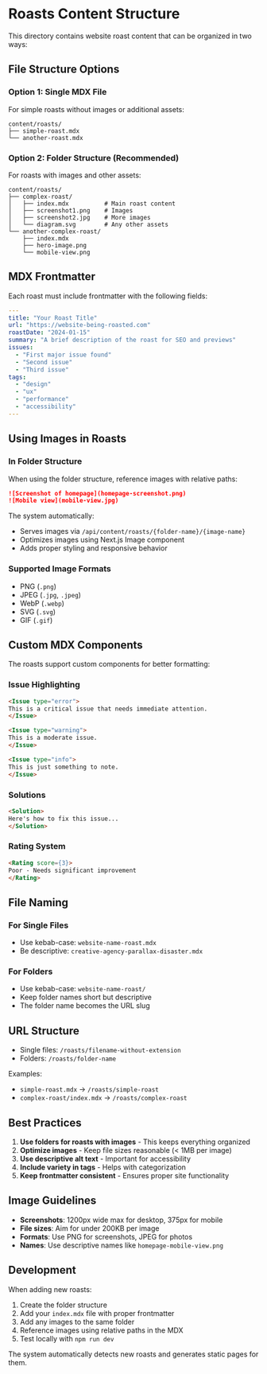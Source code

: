 # Roasts Content Structure

This directory contains website roast content that can be organized in two ways:

## File Structure Options

### Option 1: Single MDX File
For simple roasts without images or additional assets:

```
content/roasts/
├── simple-roast.mdx
└── another-roast.mdx
```

### Option 2: Folder Structure (Recommended)
For roasts with images and other assets:

```
content/roasts/
├── complex-roast/
│   ├── index.mdx          # Main roast content
│   ├── screenshot1.png    # Images
│   ├── screenshot2.jpg    # More images
│   └── diagram.svg        # Any other assets
└── another-complex-roast/
    ├── index.mdx
    ├── hero-image.png
    └── mobile-view.png
```

## MDX Frontmatter

Each roast must include frontmatter with the following fields:

```yaml
---
title: "Your Roast Title"
url: "https://website-being-roasted.com"
roastDate: "2024-01-15"
summary: "A brief description of the roast for SEO and previews"
issues:
  - "First major issue found"
  - "Second issue"
  - "Third issue"
tags:
  - "design"
  - "ux"
  - "performance"
  - "accessibility"
---
```

## Using Images in Roasts

### In Folder Structure
When using the folder structure, reference images with relative paths:

```markdown
![Screenshot of homepage](homepage-screenshot.png)
![Mobile view](mobile-view.jpg)
```

The system automatically:
- Serves images via `/api/content/roasts/{folder-name}/{image-name}`
- Optimizes images using Next.js Image component
- Adds proper styling and responsive behavior

### Supported Image Formats
- PNG (`.png`)
- JPEG (`.jpg`, `.jpeg`)
- WebP (`.webp`)
- SVG (`.svg`)
- GIF (`.gif`)

## Custom MDX Components

The roasts support custom components for better formatting:

### Issue Highlighting
```markdown
<Issue type="error">
This is a critical issue that needs immediate attention.
</Issue>

<Issue type="warning">
This is a moderate issue.
</Issue>

<Issue type="info">
This is just something to note.
</Issue>
```

### Solutions
```markdown
<Solution>
Here's how to fix this issue...
</Solution>
```

### Rating System
```markdown
<Rating score={3}>
Poor - Needs significant improvement
</Rating>
```

## File Naming

### For Single Files
- Use kebab-case: `website-name-roast.mdx`
- Be descriptive: `creative-agency-parallax-disaster.mdx`

### For Folders
- Use kebab-case: `website-name-roast/`
- Keep folder names short but descriptive
- The folder name becomes the URL slug

## URL Structure

- Single files: `/roasts/filename-without-extension`
- Folders: `/roasts/folder-name`

Examples:
- `simple-roast.mdx` → `/roasts/simple-roast`
- `complex-roast/index.mdx` → `/roasts/complex-roast`

## Best Practices

1. **Use folders for roasts with images** - This keeps everything organized
2. **Optimize images** - Keep file sizes reasonable (< 1MB per image)
3. **Use descriptive alt text** - Important for accessibility
4. **Include variety in tags** - Helps with categorization
5. **Keep frontmatter consistent** - Ensures proper site functionality

## Image Guidelines

- **Screenshots**: 1200px wide max for desktop, 375px for mobile
- **File sizes**: Aim for under 200KB per image
- **Formats**: Use PNG for screenshots, JPEG for photos
- **Names**: Use descriptive names like `homepage-mobile-view.png`

## Development

When adding new roasts:

1. Create the folder structure
2. Add your `index.mdx` file with proper frontmatter
3. Add any images to the same folder
4. Reference images using relative paths in the MDX
5. Test locally with `npm run dev`

The system automatically detects new roasts and generates static pages for them.
